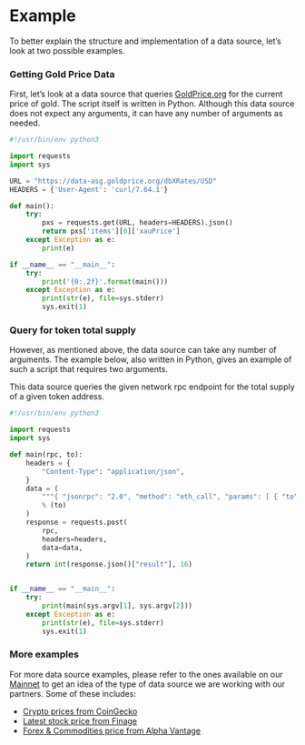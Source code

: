 <!--
order: 2
-->

# Example

To better explain the structure and implementation of a data source, let’s look at two possible examples.

### Getting Gold Price Data

First, let’s look at a data source that queries [GoldPrice.org](https://goldprice.org) for the current price of gold.
The script itself is written in Python. Although this data source does not expect any arguments, it can have any number
of arguments as needed.

```python
#!/usr/bin/env python3

import requests
import sys

URL = "https://data-asg.goldprice.org/dbXRates/USD"
HEADERS = {'User-Agent': 'curl/7.64.1'}

def main():
    try:
        pxs = requests.get(URL, headers=HEADERS).json()
        return pxs['items'][0]['xauPrice']
    except Exception as e:
        print(e)

if __name__ == "__main__":
    try:
        print('{0:.2f}'.format(main()))
    except Exception as e:
        print(str(e), file=sys.stderr)
        sys.exit(1)
```

### Query for token total supply

However, as mentioned above, the data source can take any number of arguments. The example below, also written in
Python, gives an example of such a script that requires two arguments.

This data source queries the given network rpc endpoint for the total supply of a given token address.

```python
#!/usr/bin/env python3

import requests
import sys

def main(rpc, to):
    headers = {
        "Content-Type": "application/json",
    }
    data = (
        """{ "jsonrpc": "2.0", "method": "eth_call", "params": [ { "to": "%s", "data": "0x18160ddd" }, "latest" ], "id": 1 }"""
        % (to)
    )
    response = requests.post(
        rpc,
        headers=headers,
        data=data,
    )
    return int(response.json()["result"], 16)


if __name__ == "__main__":
    try:
        print(main(sys.argv[1], sys.argv[2]))
    except Exception as e:
        print(str(e), file=sys.stderr)
        sys.exit(1)
```

### More examples

For more data source examples, please refer to the ones available on our [Mainnet](https://cosmoscan.io/data-sources)
to get an idea of the type of data source we are working with our partners. Some of these includes:

- [Crypto prices from CoinGecko](https://cosmoscan.io/data-source/2#code)
- [Latest stock price from Finage](https://cosmoscan.io/data-source/25#code)
- [Forex & Commodities price from Alpha Vantage](https://cosmoscan.io/data-source/9#code)
